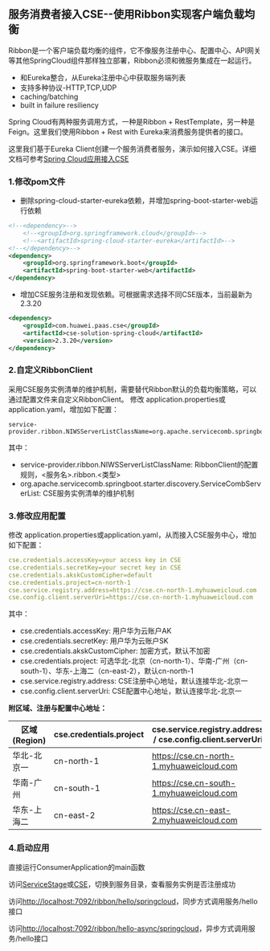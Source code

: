 ## 服务消费者接入CSE--使用Ribbon实现客户端负载均衡

Ribbon是一个客户端负载均衡的组件，它不像服务注册中心、配置中心、API网关等其他SpringCloud组件那样独立部署，Ribbon必须和微服务集成在一起运行。
 * 和Eureka整合，从Eureka注册中心中获取服务端列表
 * 支持多种协议-HTTP,TCP,UDP
 * caching/batching
 * built in failure resiliency
 
Spring Cloud有两种服务调用方式，一种是Ribbon + RestTemplate，另一种是Feign。这里我们使用Ribbon + Rest with Eureka来消费服务提供者的接口。

这里我们基于Eureka Client创建一个服务消费者服务，演示如何接入CSE。详细文档可参考[Spring Cloud应用接入CSE](https://support.huaweicloud.com/devg-cse/cse_03_0096.html)

### 1.修改pom文件

- 删除spring-cloud-starter-eureka依赖，并增加spring-boot-starter-web运行依赖

```xml
<!--<dependency>-->
	<!--<groupId>org.springframework.cloud</groupId>-->
	<!--<artifactId>spring-cloud-starter-eureka</artifactId>-->
<!--</dependency>-->
<dependency>
	<groupId>org.springframework.boot</groupId>
	<artifactId>spring-boot-starter-web</artifactId>
</dependency>
```

- 增加CSE服务注册和发现依赖。可根据需求选择不同CSE版本，当前最新为2.3.20

```xml
<dependency>
	<groupId>com.huawei.paas.cse</groupId>
	<artifactId>cse-solution-spring-cloud</artifactId>
	<version>2.3.20</version>
</dependency>
```

### 2.自定义RibbonClient
采用CSE服务实例清单的维护机制，需要替代Ribbon默认的负载均衡策略，可以通过配置文件来自定义RibbonClient。
修改 application.properties或application.yaml，增加如下配置：

```
service-provider.ribbon.NIWSServerListClassName=org.apache.servicecomb.springboot.starter.discovery.ServiceCombServerList
```
其中：

* service-provider.ribbon.NIWSServerListClassName: RibbonClient的配置规则，<服务名>.ribbon.<类型>
* org.apache.servicecomb.springboot.starter.discovery.ServiceCombServerList: CSE服务实例清单的维护机制

### 3.修改应用配置
修改 application.properties或application.yaml，从而接入CSE服务中心，增加如下配置：

```yaml
cse.credentials.accessKey=your access key in CSE
cse.credentials.secretKey=your secret key in CSE
cse.credentials.akskCustomCipher=default
cse.credentials.project=cn-north-1
cse.service.registry.address=https://cse.cn-north-1.myhuaweicloud.com
cse.config.client.serverUri=https://cse.cn-north-1.myhuaweicloud.com
```
其中：

* cse.credentials.accessKey: 用户华为云账户AK
* cse.credentials.secretKey: 用户华为云账户SK
* cse.credentials.akskCustomCipher: 加密方式，默认不加密
* cse.credentials.project: 可选华北-北京（cn-north-1）、华南-广州（cn-south-1）、华东-上海二（cn-east-2），默认cn-north-1
* cse.service.registry.address: CSE注册中心地址，默认连接华北-北京一
* cse.config.client.serverUri: CSE配置中心地址，默认连接华北-北京一

**附区域、注册与配置中心地址：**

| 区域(Region)   |   cse.credentials.project   |    cse.service.registry.address / cse.config.client.serverUri |   
| -------------- | --------------------------- | ---------------------------------------  | 
|华北-北京一  | cn-north-1      | https://cse.cn-north-1.myhuaweicloud.com |    
|华南-广州    | cn-south-1      | https://cse.cn-south-1.myhuaweicloud.com |
|华东-上海二  | cn-east-2     | https://cse.cn-east-2.myhuaweicloud.com |

### 4.启动应用
直接运行ConsumerApplication的main函数

访问[ServiceStage](https://console.huaweicloud.com/servicestage/?region=cn-north-1#/cse/services/tab/services)或[CSE](https://console.huaweicloud.com/cse/?region=cn-north-1#/cse/services/tab/services)，切换到服务目录，查看服务实例是否注册成功

访问[http://localhost:7092/ribbon/hello/springcloud](http://localhost:7092/hello/springcloud)，同步方式调用服务/hello接口

访问[http://localhost:7092/ribbon/hello-async/springcloud](http://localhost:7092/ribbon/hello-async/springcloud)，异步方式调用服务/hello接口

